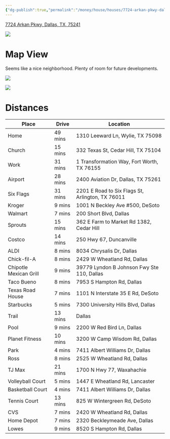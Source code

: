 ```yaml
---
{"dg-publish":true,"permalink":"/money/house/houses/7724-arkan-pkwy-dallas-tx-75241/","tags":["homes2023"],"created":"Jun 15, 2023, 1:07 PM"}
---
```



[7724 Arkan Pkwy, Dallas, TX, 75241](https://www.realtor.com/realestateandhomes-detail/7724-Arkan-Pkwy_Dallas_TX_75241_M86417-48106?cid=eml_saf_property_photo)

![](https://ap.rdcpix.com/e10b3e16898518fe8b35c988c9fa72aal-m3622597387od-w480_h360_x2.webp?w=640&q=75)

# Map View

Seems like a nice neighborhood. Plenty of room for future developments.

![](https://i.imgur.com/HhQ7BiH.png)

![](https://i.imgur.com/cmKjRpK.png)

# Distances 

| Place                  | Drive   | Location                                         |
| ---------------------- | ------- | ------------------------------------------------ |
| Home                   | 49 mins | 1310 Leeward Ln, Wylie, TX 75098                 |
| Church                 | 15 mins | 332 Texas St, Cedar Hill, TX 75104               |
| Work                   | 31 mins | 1 Transformation Way, Fort Worth, TX 76155       |
| Airport                | 28 mins | 2400 Aviation Dr, Dallas, TX 75261               |
| Six Flags              | 31 mins | 2201 E Road to Six Flags St, Arlington, TX 76011 |
| Kroger                 | 9 mins  | 1001 N Beckley Ave #500, DeSoto                  |
| Walmart                | 7 mins  | 200 Short Blvd, Dallas                           |
| Sprouts                | 15 mins | 362 E Farm to Market Rd 1382, Cedar Hill         |
| Costco                 | 14 mins | 250 Hwy 67, Duncanville                          |
| ALDI                   | 8 mins  | 8034 Chrysalis Dr, Dallas                        |
| Chick-fil-A            | 8 mins  | 2429 W Wheatland Rd, Dallas                      |
| Chipotle Mexican Grill | 9 mins  | 39779 Lyndon B Johnson Fwy Ste 110, Dallas       |
| Taco Bueno             | 8 mins  | 7953 S Hampton Rd, Dallas                        |
| Texas Road House       | 7 mins  | 1101 N Interstate 35 E Rd, DeSoto                |
| Starbucks              | 5 mins  | 7300 University Hills Blvd, Dallas               |
| Trail                  | 13 mins | Dallas                                           |
| Pool                   | 9 mins  | 2200 W Red Bird Ln, Dallas                       |
| Planet Fitness         | 10 mins | 3200 W Camp Wisdom Rd, Dallas                    |
| Park                   | 4 mins  | 7411 Albert Williams Dr, Dallas                  |
| Ross                   | 8 mins  | 2525 W Wheatland Rd, Dallas                      |
| TJ Max                 | 21 mins | 1700 N Hwy 77, Waxahachie                        |
| Volleyball Court       | 5 mins  | 1447 E Wheatland Rd, Lancaster                   |
| Basketball Court       | 4 mins  | 7411 Albert Williams Dr, Dallas                  |
| Tennis Court           | 13 mins | 825 W Wintergreen Rd, DeSoto                     |
| CVS                    | 7 mins  | 2420 W Wheatland Rd, Dallas                      |
| Home Depot             | 7 mins  | 2320 Beckleymeade Ave, Dallas                    |
| Lowes                  | 9 mins  | 8520 S Hampton Rd, Dallas                        |
